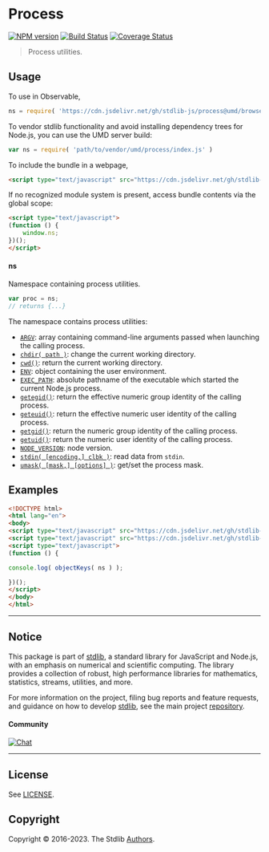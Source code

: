 <!--

@license Apache-2.0

Copyright (c) 2018 The Stdlib Authors.

Licensed under the Apache License, Version 2.0 (the "License");
you may not use this file except in compliance with the License.
You may obtain a copy of the License at

   http://www.apache.org/licenses/LICENSE-2.0

Unless required by applicable law or agreed to in writing, software
distributed under the License is distributed on an "AS IS" BASIS,
WITHOUT WARRANTIES OR CONDITIONS OF ANY KIND, either express or implied.
See the License for the specific language governing permissions and
limitations under the License.

-->

# Process

[![NPM version][npm-image]][npm-url] [![Build Status][test-image]][test-url] [![Coverage Status][coverage-image]][coverage-url] <!-- [![dependencies][dependencies-image]][dependencies-url] -->

> Process utilities.



<section class="usage">

## Usage

To use in Observable,

```javascript
ns = require( 'https://cdn.jsdelivr.net/gh/stdlib-js/process@umd/browser.js' )
```

To vendor stdlib functionality and avoid installing dependency trees for Node.js, you can use the UMD server build:

```javascript
var ns = require( 'path/to/vendor/umd/process/index.js' )
```

To include the bundle in a webpage,

```html
<script type="text/javascript" src="https://cdn.jsdelivr.net/gh/stdlib-js/process@umd/browser.js"></script>
```

If no recognized module system is present, access bundle contents via the global scope:

```html
<script type="text/javascript">
(function () {
    window.ns;
})();
</script>
```

#### ns

Namespace containing process utilities.

```javascript
var proc = ns;
// returns {...}
```

The namespace contains process utilities:

<!-- <toc pattern="*"> -->

<div class="namespace-toc">

-   <span class="signature">[`ARGV`][@stdlib/process/argv]</span><span class="delimiter">: </span><span class="description">array containing command-line arguments passed when launching the calling process.</span>
-   <span class="signature">[`chdir( path )`][@stdlib/process/chdir]</span><span class="delimiter">: </span><span class="description">change the current working directory.</span>
-   <span class="signature">[`cwd()`][@stdlib/process/cwd]</span><span class="delimiter">: </span><span class="description">return the current working directory.</span>
-   <span class="signature">[`ENV`][@stdlib/process/env]</span><span class="delimiter">: </span><span class="description">object containing the user environment.</span>
-   <span class="signature">[`EXEC_PATH`][@stdlib/process/exec-path]</span><span class="delimiter">: </span><span class="description">absolute pathname of the executable which started the current Node.js process.</span>
-   <span class="signature">[`getegid()`][@stdlib/process/getegid]</span><span class="delimiter">: </span><span class="description">return the effective numeric group identity of the calling process.</span>
-   <span class="signature">[`geteuid()`][@stdlib/process/geteuid]</span><span class="delimiter">: </span><span class="description">return the effective numeric user identity of the calling process.</span>
-   <span class="signature">[`getgid()`][@stdlib/process/getgid]</span><span class="delimiter">: </span><span class="description">return the numeric group identity of the calling process.</span>
-   <span class="signature">[`getuid()`][@stdlib/process/getuid]</span><span class="delimiter">: </span><span class="description">return the numeric user identity of the calling process.</span>
-   <span class="signature">[`NODE_VERSION`][@stdlib/process/node-version]</span><span class="delimiter">: </span><span class="description">node version.</span>
-   <span class="signature">[`stdin( [encoding,] clbk )`][@stdlib/process/read-stdin]</span><span class="delimiter">: </span><span class="description">read data from `stdin`.</span>
-   <span class="signature">[`umask( [mask,] [options] )`][@stdlib/process/umask]</span><span class="delimiter">: </span><span class="description">get/set the process mask.</span>

</div>

<!-- </toc> -->

</section>

<!-- /.usage -->

<section class="examples">

## Examples

<!-- TODO: better examples -->

<!-- eslint no-undef: "error" -->

```html
<!DOCTYPE html>
<html lang="en">
<body>
<script type="text/javascript" src="https://cdn.jsdelivr.net/gh/stdlib-js/utils/keys@umd/browser.js"></script>
<script type="text/javascript" src="https://cdn.jsdelivr.net/gh/stdlib-js/process@umd/browser.js"></script>
<script type="text/javascript">
(function () {

console.log( objectKeys( ns ) );

})();
</script>
</body>
</html>
```

</section>

<!-- /.examples -->

<!-- Section for related `stdlib` packages. Do not manually edit this section, as it is automatically populated. -->

<section class="related">

</section>

<!-- /.related -->

<!-- Section for all links. Make sure to keep an empty line after the `section` element and another before the `/section` close. -->


<section class="main-repo" >

* * *

## Notice

This package is part of [stdlib][stdlib], a standard library for JavaScript and Node.js, with an emphasis on numerical and scientific computing. The library provides a collection of robust, high performance libraries for mathematics, statistics, streams, utilities, and more.

For more information on the project, filing bug reports and feature requests, and guidance on how to develop [stdlib][stdlib], see the main project [repository][stdlib].

#### Community

[![Chat][chat-image]][chat-url]

---

## License

See [LICENSE][stdlib-license].


## Copyright

Copyright &copy; 2016-2023. The Stdlib [Authors][stdlib-authors].

</section>

<!-- /.stdlib -->

<!-- Section for all links. Make sure to keep an empty line after the `section` element and another before the `/section` close. -->

<section class="links">

[npm-image]: http://img.shields.io/npm/v/@stdlib/process.svg
[npm-url]: https://npmjs.org/package/@stdlib/process

[test-image]: https://github.com/stdlib-js/process/actions/workflows/test.yml/badge.svg?branch=main
[test-url]: https://github.com/stdlib-js/process/actions/workflows/test.yml?query=branch:main

[coverage-image]: https://img.shields.io/codecov/c/github/stdlib-js/process/main.svg
[coverage-url]: https://codecov.io/github/stdlib-js/process?branch=main

<!--

[dependencies-image]: https://img.shields.io/david/stdlib-js/process.svg
[dependencies-url]: https://david-dm.org/stdlib-js/process/main

-->

[chat-image]: https://img.shields.io/gitter/room/stdlib-js/stdlib.svg
[chat-url]: https://app.gitter.im/#/room/#stdlib-js_stdlib:gitter.im

[stdlib]: https://github.com/stdlib-js/stdlib

[stdlib-authors]: https://github.com/stdlib-js/stdlib/graphs/contributors

[umd]: https://github.com/umdjs/umd
[es-module]: https://developer.mozilla.org/en-US/docs/Web/JavaScript/Guide/Modules

[deno-url]: https://github.com/stdlib-js/process/tree/deno
[umd-url]: https://github.com/stdlib-js/process/tree/umd
[esm-url]: https://github.com/stdlib-js/process/tree/esm
[branches-url]: https://github.com/stdlib-js/process/blob/main/branches.md

[stdlib-license]: https://raw.githubusercontent.com/stdlib-js/process/main/LICENSE

<!-- <toc-links> -->

[@stdlib/process/argv]: https://github.com/stdlib-js/process/tree/main/argv

[@stdlib/process/chdir]: https://github.com/stdlib-js/process/tree/main/chdir

[@stdlib/process/cwd]: https://github.com/stdlib-js/process/tree/main/cwd

[@stdlib/process/env]: https://github.com/stdlib-js/process/tree/main/env

[@stdlib/process/exec-path]: https://github.com/stdlib-js/process/tree/main/exec-path

[@stdlib/process/getegid]: https://github.com/stdlib-js/process/tree/main/getegid

[@stdlib/process/geteuid]: https://github.com/stdlib-js/process/tree/main/geteuid

[@stdlib/process/getgid]: https://github.com/stdlib-js/process/tree/main/getgid

[@stdlib/process/getuid]: https://github.com/stdlib-js/process/tree/main/getuid

[@stdlib/process/node-version]: https://github.com/stdlib-js/process/tree/main/node-version

[@stdlib/process/read-stdin]: https://github.com/stdlib-js/process/tree/main/read-stdin

[@stdlib/process/umask]: https://github.com/stdlib-js/process/tree/main/umask

<!-- </toc-links> -->

</section>

<!-- /.links -->
